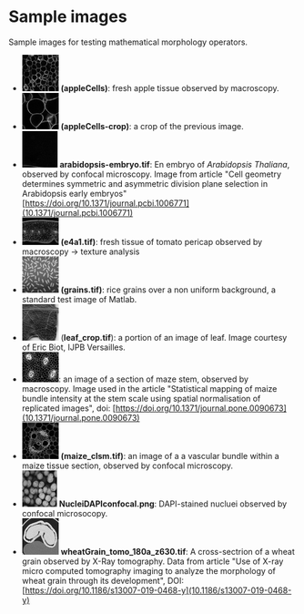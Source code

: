 # Sample images

Sample images for testing mathematical morphology operators.

* [<img src="webImg/appleCells.png">](appleCells.tif) **(appleCells)**: fresh apple tissue observed by macroscopy.
* [<img src="webImg/appleCells-crop.png">](appleCells-crop.tif) **(appleCells-crop)**: a crop of the previous image.
* [<img src="webImg/arabidopsis-embryo.png">](arabidopsis-embryo.png) **arabidopsis-embryo.tif**: En embryo of *Arabidopsis Thaliana*, observed by confocal microscopy. Image from article "Cell geometry determines symmetric and asymmetric division plane selection in Arabidopsis early embryos" [https://doi.org/10.1371/journal.pcbi.1006771](10.1371/journal.pcbi.1006771)
* [<img src="webImg/e4a1.png">](e4a1.tif) **(e4a1.tif)**: fresh tissue of tomato pericap observed by macroscopy -> texture analysis
* [<img src="webImg/grains.png">](grains.tif) **(grains.tif)**: rice grains over a non uniform background, a standard test image of Matlab.
* [<img src="webImg/leaf_crop.png">](leaf_crop.tif) (**leaf_crop.tif**): a portion of an image of leaf. Image courtesy of Eric Biot, IJPB Versailles.
* [<img src="webImg/m02g_crop.png">](m02g_crop.tif): an image of a section of maze stem, observed by macroscopy. Image used in the article "Statistical mapping of maize bundle intensity at the stem scale using spatial normalisation of replicated images", doi: [https://doi.org/10.1371/journal.pone.0090673](10.1371/journal.pone.0090673)
* [<img src="webImg/maize_clsm.png">](maize_clsm.tif) **(maize_clsm.tif)**: an image of a a vascular bundle within a maize tissue section, observed by confocal microscopy.
* [<img src="webImg/NucleiDAPIconfocal.png">](NucleiDAPIconfocal.png) **NucleiDAPIconfocal.png**: DAPI-stained nucluei observed by confocal microsocopy.
* [<img src="webImg/wheatGrain_tomo_180a_z630.png">](wheatGrain_tomo_180a_z630.tif) **wheatGrain_tomo_180a_z630.tif**: A cross-sectrion of a wheat grain observed by X-Ray tomography. Data from article "Use of X-ray micro computed tomography imaging to analyze the morphology of wheat grain through its development", DOI: [https://doi.org/10.1186/s13007-019-0468-y](10.1186/s13007-019-0468-y)



